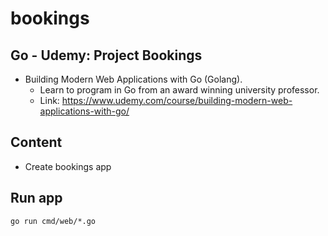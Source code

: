 # bookings

## Go - Udemy: Project Bookings

- Building Modern Web Applications with Go (Golang).
  - Learn to program in Go from an award winning university professor.
  - Link: https://www.udemy.com/course/building-modern-web-applications-with-go/

## Content

- Create bookings app

## Run app

```
go run cmd/web/*.go
```
